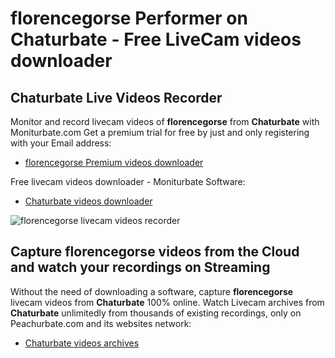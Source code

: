 # florencegorse Performer on Chaturbate - Free LiveCam videos downloader

## Chaturbate Live Videos Recorder

Monitor and record livecam videos of **florencegorse** from **Chaturbate** with Moniturbate.com
Get a premium trial for free by just and only registering with your Email address:
* [florencegorse Premium videos downloader](https://moniturbate.com/request-demo-licence-key.html)

Free livecam videos downloader - Moniturbate Software:
* [Chaturbate videos downloader](https://moniturbate.com/moniturbate-download-software.html)

![florencegorse livecam videos recorder](https://peachurnet.com/templates/moniturbate-software.png)


## Capture florencegorse videos from the Cloud and watch your recordings on Streaming

Without the need of downloading a software, capture **florencegorse** livecam videos from **Chaturbate** 100% online.
Watch Livecam archives from **Chaturbate** unlimitedly from thousands of existing recordings, only on Peachurbate.com and its websites network:
* [Chaturbate videos archives](https://peachurnet.com/)